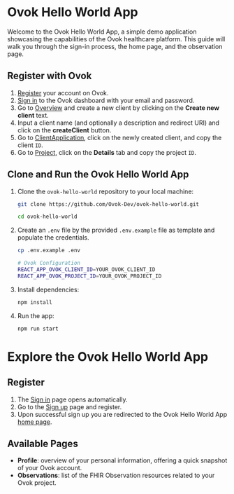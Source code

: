 # Ovok Hello World App

Welcome to the Ovok Hello World App, a simple demo application showcasing the capabilities of the Ovok healthcare platform.
This guide will walk you through the sign-in process, the home page, and the observation page.

## Register with Ovok
1. [Register](https://dashboard.dev.ovok.com/register) your account on Ovok.
3. [Sign in](https://dashboard.dev.ovok.com/signup) to the Ovok dashboard with your email and password.
4. Go to [Overview](https://dashboard.dev.ovok.com/developer) and create a new client by clicking on the **Create new client** text.
5. Input a client name (and optionally a description and redirect URI) and click on the **createClient** button.
6. Go to [ClientApplication](https://dashboard.dev.ovok.com/ClientApplication), click on the newly created client, and copy the client `ID`.
7. Go to [Project](https://dashboard.dev.ovok.com/admin/project), click on the **Details** tab and copy the project `ID`.

## Clone and Run the Ovok Hello World App
1. Clone the `ovok-hello-world` repository to your local machine:
    ```bash
    git clone https://github.com/Ovok-Dev/ovok-hello-world.git
    
    cd ovok-hello-world
    ```
2. Create an `.env` file by the provided `.env.example` file as template and populate the credentials.
    ```bash
    cp .env.example .env
    ```
    ```bash
    # Ovok Configuration
    REACT_APP_OVOK_CLIENT_ID=YOUR_OVOK_CLIENT_ID
    REACT_APP_OVOK_PROJECT_ID=YOUR_OVOK_PROJECT_ID
    ```
3. Install dependencies:
    ```bash
    npm install  
    ```
4. Run the app:
    ```bash
    npm run start  
    ```

# Explore the Ovok Hello World App

## Register
1. The [Sign in](http://localhost:3000/login) page opens automatically.
2. Go to the [Sign up](http://localhost:3000/register) page and register.
3. Upon successful sign up you are redirected to the Ovok Hello World App [home page](http://localhost:3000/).

## Available Pages
- **Profile**: overview of your personal information, offering a quick snapshot of your Ovok account.
- **Observations**: list of the FHIR Observation resources related to your Ovok project.
